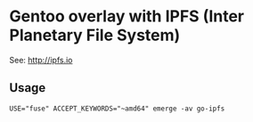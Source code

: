 # Gentoo overlay with IPFS (Inter Planetary File System)

See: http://ipfs.io

## Usage

```
USE="fuse" ACCEPT_KEYWORDS="~amd64" emerge -av go-ipfs
```
